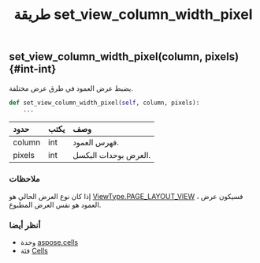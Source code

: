 ﻿---
title: طريقة set_view_column_width_pixel
second_title: Aspose.Cells for Python via .NET API المراجع
description:
type: docs
weight: 900
url: /ar/python-net/aspose.cells/cells/set_view_column_width_pixel/
is_root: false
---
##  set_view_column_width_pixel(column, pixels) {#int-int}
يضبط عرض العمود في طرق عرض مختلفة.



```python
def set_view_column_width_pixel(self, column, pixels):
    ...
```


| حدود| يكتب| وصف|
| :- | :- | :- |
| column | int | فهرس العمود.|
| pixels | int | العرض بوحدات البكسل.|
###  ملاحظات

إذا كان نوع العرض الحالي هو [ViewType.PAGE_LAYOUT_VIEW](/cells/ar/python-net/aspose.cells/viewtype#PAGE_LAYOUT_VIEW) ، فسيكون عرض العمود هو نفس العرض المطبوع.


###  أنظر أيضا

* وحدة [aspose.cells](../../)
* فئة [Cells](/cells/ar/python-net/aspose.cells/cells)
